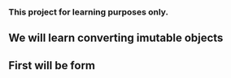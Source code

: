 ### This project for learning purposes only.
## We will learn converting imutable objects
## First will be form
